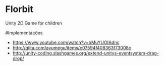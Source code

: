 # Florbit
Unity 2D Game for children 

#Implementações 
 * https://www.youtube.com/watch?v=bMuYUOIAdnc
 * http://qiita.com/ayumegu/items/c07594f408363f73008c
 * http://unity-coding.slashgames.org/extend-unitys-eventsystem-drag-drop/
